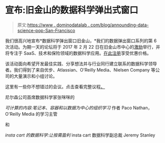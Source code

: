 # 宣布:旧金山的数据科学弹出式窗口

> 原文:[https://www . dominodatalab . com/blog/announding-data-science-pop-San-Francisco](https://www.dominodatalab.com/blog/announcing-data-science-pop-san-francisco)

我们很高兴地宣布*数据科学弹出窗口旧金山，*我们的数据弹出窗口系列的第 6 次活动。为期一天的论坛将于 2017 年 2 月 22 日在旧金山市中心的[激励](http://www.galvanize.com/campuses/san-francisco-soma/)举行，并将专注于 SaaS、技术和保险领域的数据科学应用。[在此注册](https://popup.dominodatalab.com/)享受优惠价格。

该活动面向希望开发最佳实践、分享想法并与行业同行建立联系的数据科学领导者。我们得到了来自优步、Atlassian、O'Reilly Media、Nielsen Company 等公司的大量演示和小组讨论。

这里有一些你不想错过的会议。点击查看完整议程[。](https://popup.dominodatalab.com/)

尼尔森公司首席数据科学家张咪咪的

*可计算的内容:笔记本、容器和以数据为中心的组织学习* 作者 Paco Nathan，O'Reilly Media 的学习主管

和

*insta cart 的数据科学:让按需盈利* insta cart 数据科学副总裁 Jeremy Stanley